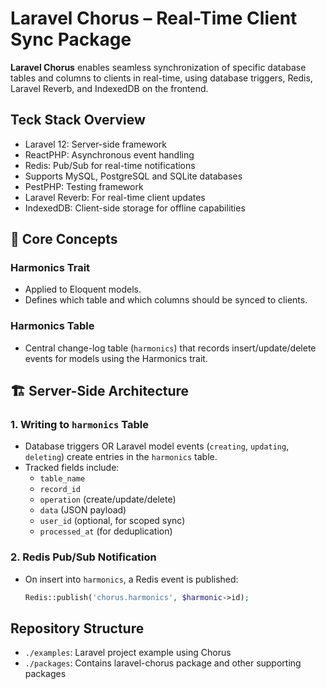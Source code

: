 # Laravel Chorus – Real-Time Client Sync Package

**Laravel Chorus** enables seamless synchronization of specific database tables and columns to clients in real-time, using database triggers, Redis, Laravel Reverb, and IndexedDB on the frontend.

## Teck Stack Overview
- Laravel 12: Server-side framework
- ReactPHP: Asynchronous event handling
- Redis: Pub/Sub for real-time notifications
- Supports MySQL, PostgreSQL and SQLite databases
- PestPHP: Testing framework
- Laravel Reverb: For real-time client updates
- IndexedDB: Client-side storage for offline capabilities

## 🧩 Core Concepts

### Harmonics Trait
- Applied to Eloquent models.
- Defines which table and which columns should be synced to clients.

### Harmonics Table
- Central change-log table (`harmonics`) that records insert/update/delete events for models using the Harmonics trait.

## 🏗️ Server-Side Architecture

### 1. Writing to `harmonics` Table
- Database triggers OR Laravel model events (`creating`, `updating`, `deleting`) create entries in the `harmonics` table.
- Tracked fields include:
  - `table_name`
  - `record_id`
  - `operation` (create/update/delete)
  - `data` (JSON payload)
  - `user_id` (optional, for scoped sync)
  - `processed_at` (for deduplication)

### 2. Redis Pub/Sub Notification
- On insert into `harmonics`, a Redis event is published:
  ```php
  Redis::publish('chorus.harmonics', $harmonic->id);

## Repository Structure
- `./examples`: Laravel project example using Chorus
- `./packages`: Contains laravel-chorus package and other supporting packages
